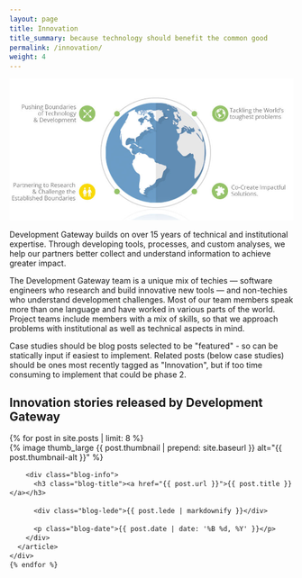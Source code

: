 ```yaml
---
layout: page
title: Innovation
title_summary: because technology should benefit the common good
permalink: /innovation/
weight: 4
---
```



<div class="page-section">
<img src="/images/other/innovation-banner.png" alt="innovation points" role="banner">
</section>

<div class="page-section">

<p>Development Gateway builds on over 15 years of technical and institutional expertise. Through developing tools, processes, and custom analyses, we help our partners better collect and understand information to achieve greater impact.</p>

<p>The Development Gateway team is a unique mix of techies — software engineers who research and build innovative new tools — and non-techies who understand development challenges. Most of our team members speak more than one language and have worked in various parts of the world. Project teams include members with a mix of skills, so that we approach problems with institutional as well as technical aspects in mind.<p/>

<p>Case studies should be blog posts selected to be "featured" - so can be statically input if easiest to implement. Related posts (below case studies) should be ones most recently tagged as "Innovation", but if too time consuming to implement that could be phase 2.</p>
</div>

<div class="page-layout-element">
  <h2>Innovation stories released by Development Gateway</h2>
  <div class="columns-3 clearfix">
    {% for post in site.posts | limit: 8 %}
    <div class="blog-entry-wrapper column clearfix">
      <article class="blog-entry">
        <div class="blog-image-wrapper">
          {% image thumb_large {{ post.thumbnail | prepend: site.baseurl }} alt="{{ post.thumbnail-alt }}" %}
        </div>

        <div class="blog-info">
          <h3 class="blog-title"><a href="{{ post.url }}">{{ post.title }}</a></h3>

          <div class="blog-lede">{{ post.lede | markdownify }}</div>

          <p class="blog-date">{{ post.date | date: '%B %d, %Y' }}</p>
        </div>
      </article>
    </div>
    {% endfor %}
  </div>
</div>
